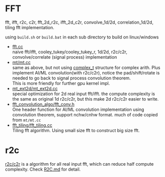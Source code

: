 # FFT
fft, ifft, r2c, c2r, fft_2d_r2c, ifft_2d_c2r, convolve_1d/2d, correlation_1d/2d, tiling fft implementation.

using `build.sh` or `build.bat` in each sub directory to build on linux/windows

* [fft.cc](fft.cc)  
  naive fft/ifft, cooley_tukey/cooley_tukey_r, 1d/2d, r2c/c2r, convolve/correlate (signal process) implementation
* [mt/mt.cc](mt/mt.cc)  
  same as above, but not using [complex_t](complex.h) structure for complex arith. Plus implement AI/ML convolution(with r2c/c2r), notice the pad/shift/rotate is needed to go back to signal process convolution theorem.  
  This is more friendly for further gpu kernel impl.
* [mt_ext2d/mt_ext2d.cc](mt_ext2d/mt_ext2d.cc)  
  special optimization for 2d real input fft/ifft. the compute complexity is the same as original 1d r2c/c2r, but this make 2d r2c/c2r easier to write.
* [fft_convolution_algo/fft_conv.h](fft_convolution_algo/fft_conv.h)  
  One header function for AI/ML convolution implementation using convolution theorem, support nchw/cnhw format. much of code copied from `mt/mt.cc`
* [fft_tiling/fft_tiling.cc](fft_tiling/fft_tiling.cc)  
  Tiling fft algorithm. Using small size fft to construct big size fft.

# r2c
[r2c/c2r](http://processors.wiki.ti.com/index.php/Efficient_FFT_Computation_of_Real_Input) is a algorithm for all real input fft,  which can reduce half compute complexity. Check [R2C.md](R2C.md) for detail.

